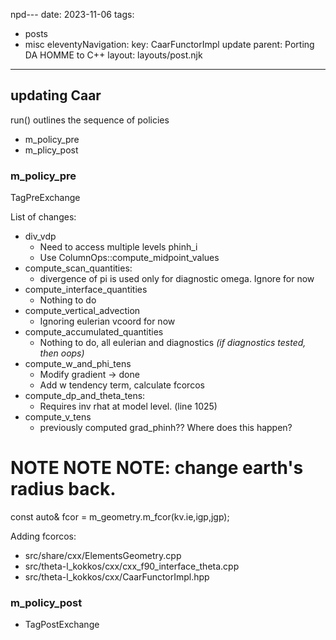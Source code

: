 npd---
date: 2023-11-06
tags:
  - posts
  - misc
eleventyNavigation:
  key: CaarFunctorImpl update
  parent: Porting DA HOMME to C++
layout: layouts/post.njk
---


## updating Caar
run() outlines the sequence of policies
  * m_policy_pre
  * m_plicy_post


  
### m_policy_pre
TagPreExchange

List of changes:
  * div_vdp
    * Need to access multiple levels phinh_i
    * Use ColumnOps::compute_midpoint_values
  * compute_scan_quantities:
    * divergence of pi is used only for diagnostic omega. Ignore for now
  * compute_interface_quantities
    * Nothing to do 
  * compute_vertical_advection
    * Ignoring eulerian vcoord for now
  * compute_accumulated_quantities
    * Nothing to do, all eulerian and diagnostics *(if diagnostics tested, then oops)*
  * compute_w_and_phi_tens
    * Modify gradient -> done
    * Add w tendency term, calculate fcorcos
  * compute_dp_and_theta_tens:
    * Requires inv rhat at model level. (line 1025)
  * compute_v_tens
    * previously computed grad_phinh?? Where does this happen?

# NOTE NOTE NOTE: change earth's radius back.
    
  const auto& fcor = m_geometry.m_fcor(kv.ie,igp,jgp); 
  
Adding fcorcos:
  * src/share/cxx/ElementsGeometry.cpp
  * src/theta-l_kokkos/cxx/cxx_f90_interface_theta.cpp
  * src/theta-l_kokkos/cxx/CaarFunctorImpl.hpp
    
  
  
  
### m_policy_post
  * TagPostExchange

